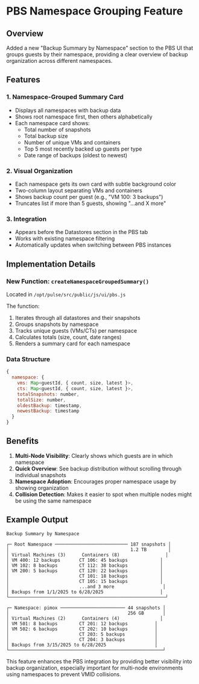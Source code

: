 # PBS Namespace Grouping Feature

## Overview
Added a new "Backup Summary by Namespace" section to the PBS UI that groups guests by their namespace, providing a clear overview of backup organization across different namespaces.

## Features

### 1. Namespace-Grouped Summary Card
- Displays all namespaces with backup data
- Shows root namespace first, then others alphabetically
- Each namespace card shows:
  - Total number of snapshots
  - Total backup size
  - Number of unique VMs and containers
  - Top 5 most recently backed up guests per type
  - Date range of backups (oldest to newest)

### 2. Visual Organization
- Each namespace gets its own card with subtle background color
- Two-column layout separating VMs and containers
- Shows backup count per guest (e.g., "VM 100: 3 backups")
- Truncates list if more than 5 guests, showing "...and X more"

### 3. Integration
- Appears before the Datastores section in the PBS tab
- Works with existing namespace filtering
- Automatically updates when switching between PBS instances

## Implementation Details

### New Function: `createNamespaceGroupedSummary()`
Located in `/opt/pulse/src/public/js/ui/pbs.js`

The function:
1. Iterates through all datastores and their snapshots
2. Groups snapshots by namespace
3. Tracks unique guests (VMs/CTs) per namespace
4. Calculates totals (size, count, date ranges)
5. Renders a summary card for each namespace

### Data Structure
```javascript
{
  namespace: {
    vms: Map<guestId, { count, size, latest }>,
    cts: Map<guestId, { count, size, latest }>,
    totalSnapshots: number,
    totalSize: number,
    oldestBackup: timestamp,
    newestBackup: timestamp
  }
}
```

## Benefits

1. **Multi-Node Visibility**: Clearly shows which guests are in which namespace
2. **Quick Overview**: See backup distribution without scrolling through individual snapshots
3. **Namespace Adoption**: Encourages proper namespace usage by showing organization
4. **Collision Detection**: Makes it easier to spot when multiple nodes might be using the same namespace

## Example Output

```
Backup Summary by Namespace

┌─ Root Namespace ─────────────────────────── 187 snapshots │
│                                             1.2 TB        │
│ Virtual Machines (3)      Containers (8)                 │
│ VM 400: 12 backups       CT 106: 45 backups            │
│ VM 102: 8 backups        CT 112: 38 backups            │
│ VM 200: 5 backups        CT 120: 22 backups            │
│                          CT 101: 18 backups            │
│                          CT 105: 15 backups            │
│                          ...and 3 more                  │
│ Backups from 1/1/2025 to 6/28/2025                     │
└──────────────────────────────────────────────────────────┘

┌─ Namespace: pimox ──────────────────────── 44 snapshots │
│                                            256 GB       │
│ Virtual Machines (2)      Containers (4)               │
│ VM 501: 8 backups        CT 201: 12 backups          │
│ VM 502: 6 backups        CT 202: 10 backups          │
│                          CT 203: 5 backups           │
│                          CT 204: 3 backups           │
│ Backups from 3/15/2025 to 6/28/2025                  │
└─────────────────────────────────────────────────────────┘
```

This feature enhances the PBS integration by providing better visibility into backup organization, especially important for multi-node environments using namespaces to prevent VMID collisions.